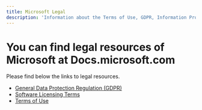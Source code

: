 ```yaml
---
title: Microsoft Legal
description: 'Information about the Terms of Use, GDPR, Information Protection, Software Licensing Terms, etc. of Microsoft'
---
```




# <a name="microsoft-legal-resources-on-docsmicrosoftcom"></a>You can find legal resources of Microsoft at Docs.microsoft.com

Please find below the links to legal resources. 

- [General Data Protection Regulation (GDPR)](/legal/gdpr)
- [Software Licensing Terms](information-protection/software-license-terms)
- [Terms of Use](/legal/termsofuse)
